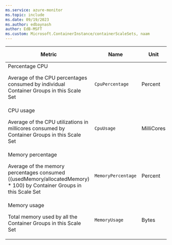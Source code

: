 ```yaml
---
ms.service: azure-monitor
ms.topic: include
ms.date: 09/19/2023
ms.author: edbaynash
author: EdB-MSFT
ms.custom: Microsoft.ContainerInstance/containerScaleSets, naam
---
```

  
  
|Metric|Name|Unit|Aggregation|Dimensions|Time Grains|DS Export|
|---|---|---|---|---|---|---|
|Percentage CPU<p><p>Average of the CPU percentages consumed by individual Container Groups in this Scale Set |`CpuPercentage` |Percent |Average, Minimum, Maximum |No Dimensions|PT1M |Yes|
|CPU usage<p><p>Average of the CPU utilizations in millicores consumed by Container Groups in this Scale Set |`CpuUsage` |MilliCores |Total, Average, Minimum, Maximum |No Dimensions|PT1M |Yes|
|Memory percentage<p><p>Average of the memory percentages consumed ((usedMemory/allocatedMemory) * 100) by Container Groups in this Scale Set |`MemoryPercentage` |Percent |Average, Minimum, Maximum |No Dimensions|PT1M |Yes|
|Memory usage<p><p>Total memory used by all the Container Groups in this Scale Set |`MemoryUsage` |Bytes |Total, Average, Minimum, Maximum |No Dimensions|PT1M |Yes|
